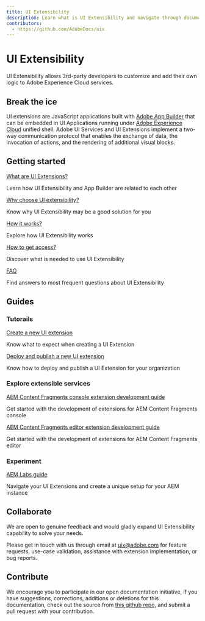 ```yaml
---
title: UI Extensibility
description: Learn what is UI Extensibility and navigate through documentation 
contributors:
  - https://github.com/AdobeDocs/uix
---
```


<Hero slots="heading, text"/>

# UI Extensibility

UI Extensibility allows 3rd-party developers to customize and add their own logic to Adobe Experience Cloud services.

## Break the ice

UI extensions are JavaScript applications built with [Adobe App Builder](https://developer.adobe.com/app-builder/docs/overview/) that can be embedded in UI Applications running under [Adobe Experience Cloud](https://experience.adobe.com/) unified shell. Adobe UI Services and UI Extensions implement a two-way communication protocol that enables the exchange of data, the invocation of actions, and the rendering of additional visual blocks.

<DiscoverBlock slots="heading, link, text"/>

## Getting started

[What are UI Extensions?](overview/app-builder)

Learn how UI Extensibility and App Builder are related to each other

<DiscoverBlock slots="link, text"/>

[Why choose UI extensibility?](overview/reason)

Know why UI Extensibility may be a good solution for you

<DiscoverBlock slots="link, text"/>

[How it works?](overview/design)

Explore how UI Extensibility works

<DiscoverBlock slots="link, text"/>

[How to get access?](guides/get-access)

Discover what is needed to use UI Extensibility

<DiscoverBlock slots="link, text"/>

[FAQ](overview/faq)

Find answers to most frequent questions about UI Extensibility

## Guides

<DiscoverBlock slots="heading, link, text"/>

### Tutorails

[Create a new UI extension](guides/development-flow/)

Know what to expect when creating a UI Extension

<DiscoverBlock slots="link, text"/>

[Deploy and publish a new UI extension](guides/publication/)

Know how to deploy and publish a UI Extension for your organization

<DiscoverBlock slots="heading, link, text"/>

### Explore extensible services

[AEM Content Fragments console extension development guide](services/aem-cf-console-admin/)

Get started with the development of extensions for AEM Content Fragments console

<DiscoverBlock slots="link, text"/>

[AEM Content Fragments editor extension development guide](services/aem-cf-editor/)

Get started with the development of extensions for AEM Content Fragments editor

<DiscoverBlock slots="heading, link, text"/>

### Experiment

[AEM Labs guide](guides/aem-labs/)

Navigate your UI Extensions and create a unique setup for your AEM instance

## Collaborate

We are open to genuine feedback and would gladly expand UI Extensibility capability to solve your needs.

Please get in touch with us through email at uix@adobe.com for feature requests, use-case validation, assistance with extension implementation, or bug reports.

## Contribute

We encourage you to participate in our open documentation initiative, if you have suggestions, corrections, additions or deletions for this documentation, check out the source from [this github repo](https://github.com/AdobeDocs/uix), and submit a pull request with your contribution.
